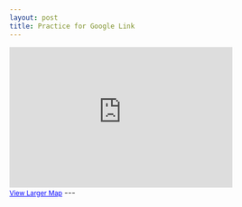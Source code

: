 ```yaml
---
layout: post
title: Practice for Google Link
---
```

<iframe width="395" height="250" frameborder="0" scrolling="no" marginheight="0" marginwidth="0" src="https://maps.google.com/maps?f=q&amp;source=s_q&amp;hl=en&amp;geocode=&amp;q=charlottesville&amp;aq=&amp;sll=55.988706,-4.578927&amp;sspn=0.038696,0.132093&amp;ie=UTF8&amp;hq=&amp;hnear=Charlottesv ille,+Glasgow+City,+United+Kingdom&amp;t=m&amp;ll=55.864331,-4.251709&amp;spn=0.048164,0.135612&amp;z=12&amp;iwloc=A&amp;output=embed"></iframe><br /><small><a href="https://maps.google.co.uk/maps?f=q&amp;source=embed&amp;hl=en&amp;geocode=&amp;q=glasgow&amp;aq=&amp;sll=55.988706,-4.578927&amp;sspn=0.038696,0.132093&amp;ie=UTF8&amp;hq=&amp;hnear=Glasgow,+Glasgow+City,+United+Kingdom&amp;t=m&amp;ll=55.864331,-4.251709&amp;spn=0.048164,0.135612&amp;z=12&amp;iwloc=A" style="color:#0000FF;text-align:left">View Larger Map</a></small>
---
